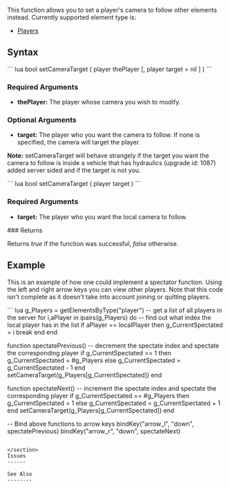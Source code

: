 This function allows you to set a player's camera to follow other elements instead. Currently supported element type is:

-   [Players](/docs/Player.md "wikilink")

Syntax
------

<section name="Server" class="server" show="true">
``` lua
bool setCameraTarget ( player thePlayer [, player target = nil ] )
```

### Required Arguments

-   **thePlayer:** The player whose camera you wish to modify.

### Optional Arguments

-   **target:** The player who you want the camera to follow. If none is specified, the camera will target the player.

**Note:** setCameraTarget will behave strangely if the target you want the camera to follow is inside a vehicle that has hydraulics (upgrade id: 1087) added server sided and if the target is not you.

</section>
<section name="Client 1" class="client" show="true">
``` lua
bool setCameraTarget ( player target )
```

### Required Arguments

-   **target:** The player who you want the local camera to follow.

</section>
### Returns

Returns *true* if the function was successful, *false* otherwise.

Example
-------

This is an example of how one could implement a spectator function. Using the left and right arrow keys you can view other players. Note that this code isn't complete as it doesn't take into account joining or quitting players.

<section class="client" name="Client script" show="true">
``` lua
g_Players = getElementsByType("player")        -- get a list of all players in the server
for i,aPlayer in ipairs(g_Players) do          -- find out what index the local player has in the list
    if aPlayer == localPlayer then
        g_CurrentSpectated = i
        break
    end
end

function spectatePrevious()                    -- decrement the spectate index and spectate the corresponding player
     if g_CurrentSpectated == 1 then
         g_CurrentSpectated = #g_Players
     else
         g_CurrentSpectated = g_CurrentSpectated - 1
     end
    setCameraTarget(g_Players[g_CurrentSpectated])
end

function spectateNext()                        -- increment the spectate index and spectate the corresponding player
     if g_CurrentSpectated == #g_Players then
         g_CurrentSpectated = 1
     else
         g_CurrentSpectated = g_CurrentSpectated + 1
     end
    setCameraTarget(g_Players[g_CurrentSpectated])
end

-- Bind above functions to arrow keys
bindKey("arrow_l", "down", spectatePrevious)
bindKey("arrow_r", "down", spectateNext)
```

</section>
Issues
------

See Also
--------

